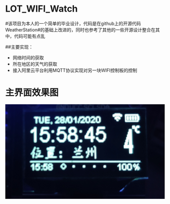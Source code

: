 ﻿# LOT_WIFI_Watch

#该项目为本人的一个简单的毕业设计，代码是在github上的开源代码WeatherStation#的基础上改进的，同时也参考了其他的一些开源设计整合在其中，代码可能有点乱

##主要实现：

* 网络时间的获取
* 所在地区的天气的获取
* 接入阿里云平台利用MQTT协议实现对另一块WIFI控制板的控制


# 主界面效果图
![运行效果](Watch.jpg)
